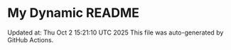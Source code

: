 # My Dynamic README
Updated at: Thu Oct  2 15:21:10 UTC 2025
This file was auto-generated by GitHub Actions.
